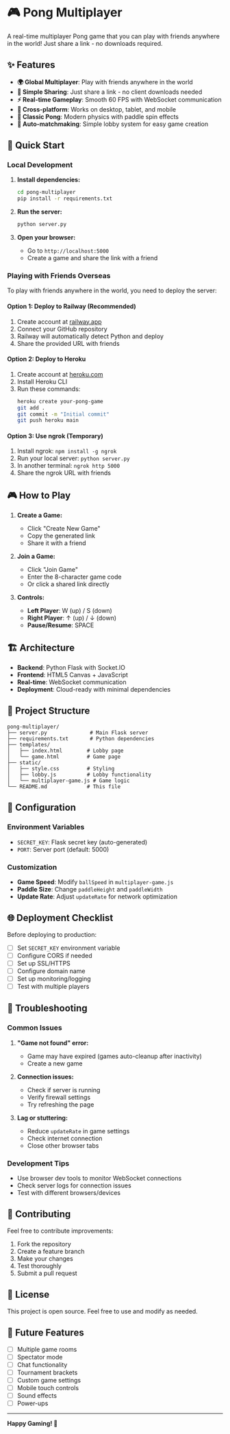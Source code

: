 # 🎮 Pong Multiplayer

A real-time multiplayer Pong game that you can play with friends anywhere in the world! Just share a link - no downloads required.

## ✨ Features

- **🌍 Global Multiplayer**: Play with friends anywhere in the world
- **🔗 Simple Sharing**: Just share a link - no client downloads needed
- **⚡ Real-time Gameplay**: Smooth 60 FPS with WebSocket communication
- **📱 Cross-platform**: Works on desktop, tablet, and mobile
- **🎯 Classic Pong**: Modern physics with paddle spin effects
- **🔄 Auto-matchmaking**: Simple lobby system for easy game creation

## 🚀 Quick Start

### Local Development

1. **Install dependencies:**
   ```bash
   cd pong-multiplayer
   pip install -r requirements.txt
   ```

2. **Run the server:**
   ```bash
   python server.py
   ```

3. **Open your browser:**
   - Go to `http://localhost:5000`
   - Create a game and share the link with a friend

### Playing with Friends Overseas

To play with friends anywhere in the world, you need to deploy the server:

#### Option 1: Deploy to Railway (Recommended)
1. Create account at [railway.app](https://railway.app)
2. Connect your GitHub repository
3. Railway will automatically detect Python and deploy
4. Share the provided URL with friends

#### Option 2: Deploy to Heroku
1. Create account at [heroku.com](https://heroku.com)
2. Install Heroku CLI
3. Run these commands:
   ```bash
   heroku create your-pong-game
   git add .
   git commit -m "Initial commit"
   git push heroku main
   ```

#### Option 3: Use ngrok (Temporary)
1. Install ngrok: `npm install -g ngrok`
2. Run your local server: `python server.py`
3. In another terminal: `ngrok http 5000`
4. Share the ngrok URL with friends

## 🎮 How to Play

1. **Create a Game:**
   - Click "Create New Game"
   - Copy the generated link
   - Share it with a friend

2. **Join a Game:**
   - Click "Join Game"
   - Enter the 8-character game code
   - Or click a shared link directly

3. **Controls:**
   - **Left Player**: W (up) / S (down)
   - **Right Player**: ↑ (up) / ↓ (down)
   - **Pause/Resume**: SPACE

## 🏗️ Architecture

- **Backend**: Python Flask with Socket.IO
- **Frontend**: HTML5 Canvas + JavaScript
- **Real-time**: WebSocket communication
- **Deployment**: Cloud-ready with minimal dependencies

## 📁 Project Structure

```
pong-multiplayer/
├── server.py              # Main Flask server
├── requirements.txt       # Python dependencies
├── templates/
│   ├── index.html        # Lobby page
│   └── game.html         # Game page
├── static/
│   ├── style.css         # Styling
│   ├── lobby.js          # Lobby functionality
│   └── multiplayer-game.js # Game logic
└── README.md             # This file
```

## 🔧 Configuration

### Environment Variables
- `SECRET_KEY`: Flask secret key (auto-generated)
- `PORT`: Server port (default: 5000)

### Customization
- **Game Speed**: Modify `ballSpeed` in `multiplayer-game.js`
- **Paddle Size**: Change `paddleHeight` and `paddleWidth`
- **Update Rate**: Adjust `updateRate` for network optimization

## 🌐 Deployment Checklist

Before deploying to production:

- [ ] Set `SECRET_KEY` environment variable
- [ ] Configure CORS if needed
- [ ] Set up SSL/HTTPS
- [ ] Configure domain name
- [ ] Set up monitoring/logging
- [ ] Test with multiple players

## 🐛 Troubleshooting

### Common Issues

1. **"Game not found" error:**
   - Game may have expired (games auto-cleanup after inactivity)
   - Create a new game

2. **Connection issues:**
   - Check if server is running
   - Verify firewall settings
   - Try refreshing the page

3. **Lag or stuttering:**
   - Reduce `updateRate` in game settings
   - Check internet connection
   - Close other browser tabs

### Development Tips

- Use browser dev tools to monitor WebSocket connections
- Check server logs for connection issues
- Test with different browsers/devices

## 🤝 Contributing

Feel free to contribute improvements:

1. Fork the repository
2. Create a feature branch
3. Make your changes
4. Test thoroughly
5. Submit a pull request

## 📄 License

This project is open source. Feel free to use and modify as needed.

## 🎯 Future Features

- [ ] Multiple game rooms
- [ ] Spectator mode
- [ ] Chat functionality
- [ ] Tournament brackets
- [ ] Custom game settings
- [ ] Mobile touch controls
- [ ] Sound effects
- [ ] Power-ups

---

**Happy Gaming! 🏓** 